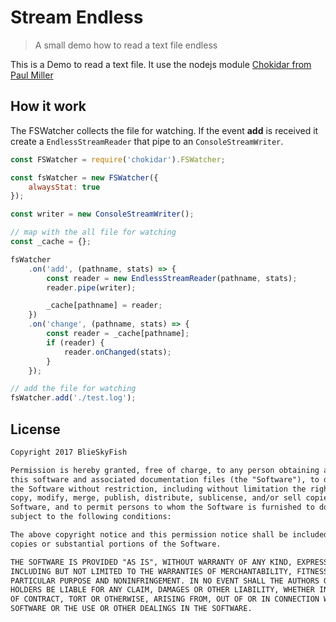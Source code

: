 
# Stream Endless

> A small demo how to read a text file endless

This is a Demo to read a text file. It use the nodejs module [Chokidar from Paul Miller](https://github.com/paulmillr/chokidar)

## How it work

The FSWatcher collects the file for watching. If the event **add** is received it create a `EndlessStreamReader` that pipe to an `ConsoleStreamWriter`.

```js
const FSWatcher = require('chokidar').FSWatcher;

const fsWatcher = new FSWatcher({
	alwaysStat: true
});

const writer = new ConsoleStreamWriter();

// map with the all file for watching
const _cache = {};

fsWatcher
	.on('add', (pathname, stats) => {
		const reader = new EndlessStreamReader(pathname, stats);
		reader.pipe(writer);

		_cache[pathname] = reader;
	})
	.on('change', (pathname, stats) => {
		const reader = _cache[pathname];
		if (reader) {
			reader.onChanged(stats);
		}
	});

// add the file for watching
fsWatcher.add('./test.log');
```


## License

```txt
Copyright 2017 BlieSkyFish

Permission is hereby granted, free of charge, to any person obtaining a copy of
this software and associated documentation files (the "Software"), to deal in
the Software without restriction, including without limitation the rights to use,
copy, modify, merge, publish, distribute, sublicense, and/or sell copies of the
Software, and to permit persons to whom the Software is furnished to do so,
subject to the following conditions:

The above copyright notice and this permission notice shall be included in all
copies or substantial portions of the Software.

THE SOFTWARE IS PROVIDED "AS IS", WITHOUT WARRANTY OF ANY KIND, EXPRESS OR IMPLIED,
INCLUDING BUT NOT LIMITED TO THE WARRANTIES OF MERCHANTABILITY, FITNESS FOR A
PARTICULAR PURPOSE AND NONINFRINGEMENT. IN NO EVENT SHALL THE AUTHORS OR COPYRIGHT
HOLDERS BE LIABLE FOR ANY CLAIM, DAMAGES OR OTHER LIABILITY, WHETHER IN AN ACTION
OF CONTRACT, TORT OR OTHERWISE, ARISING FROM, OUT OF OR IN CONNECTION WITH THE
SOFTWARE OR THE USE OR OTHER DEALINGS IN THE SOFTWARE.
```